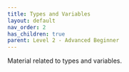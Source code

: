 ```yaml
---
title: Types and Variables 
layout: default
nav_order: 2
has_children: true
parent: Level 2 - Advanced Beginner
---
```


Material related to types and variables.
